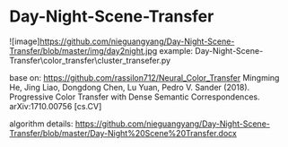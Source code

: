 # Day-Night-Scene-Transfer
![image]https://github.com/nieguangyang/Day-Night-Scene-Transfer/blob/master/img/day2night.jpg
example:
Day-Night-Scene-Transfer\color_transfer\cluster_transefer.py

base on:
https://github.com/rassilon712/Neural_Color_Transfer
Mingming He, Jing Liao, Dongdong Chen, Lu Yuan, Pedro V. Sander (2018). Progressive Color Transfer with Dense Semantic Correspondences. arXiv:1710.00756 [cs.CV]

algorithm details:
https://github.com/nieguangyang/Day-Night-Scene-Transfer/blob/master/Day-Night%20Scene%20Transfer.docx

